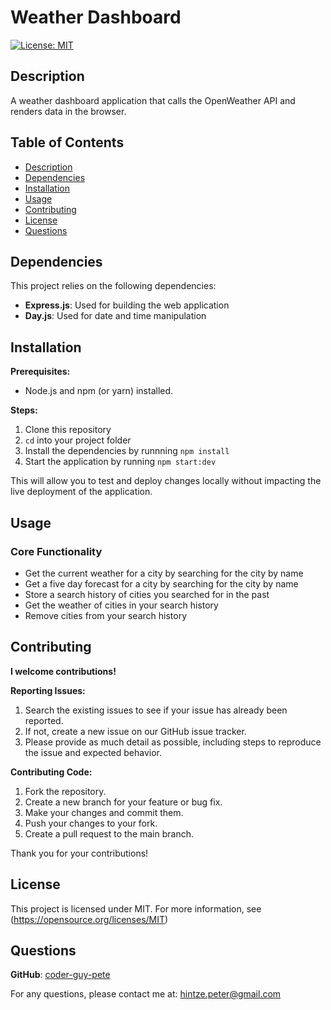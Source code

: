 
# Weather Dashboard

  [![License: MIT](https://img.shields.io/badge/License-MIT-blue.svg)](https://opensource.org/licenses/MIT)  

## Description

  A weather dashboard application that calls the OpenWeather API and renders data in the browser.

## Table of Contents

* [Description](#description)
* [Dependencies](#dependencies)
* [Installation](#installation)
* [Usage](#usage)
* [Contributing](#contributing)
* [License](#license)
* [Questions](#questions)

## Dependencies

This project relies on the following dependencies:

* **Express.js**: Used for building the web application
* **Day.js**: Used for date and time manipulation

## Installation

**Prerequisites:**

* Node.js and npm (or yarn) installed.

**Steps:**

1. Clone this repository
2. `cd` into your project folder
3. Install the dependencies by runnning `npm install`
4. Start the application by running `npm start:dev`

This will allow you to test and deploy changes locally without impacting the live deployment of the application.

## Usage

### Core Functionality

* Get the current weather for a city by searching for the city by name
* Get a five day forecast for a city by searching for the city by name
* Store a search history of cities you searched for in the past
* Get the weather of cities in your search history
* Remove cities from your search history

## Contributing

**I welcome contributions!**

**Reporting Issues:**

1. Search the existing issues to see if your issue has already been reported.
2. If not, create a new issue on our GitHub issue tracker.
3. Please provide as much detail as possible, including steps to reproduce the issue and expected behavior.

**Contributing Code:**

1. Fork the repository.
2. Create a new branch for your feature or bug fix.
3. Make your changes and commit them.
4. Push your changes to your fork.
5. Create a pull request to the main branch.

Thank you for your contributions!

## License

  This project is licensed under MIT. For more information, see (<https://opensource.org/licenses/MIT>)

## Questions

  **GitHub**: [coder-guy-pete](https://github.com/coder-guy-pete)
  
  For any questions, please contact me at: <hintze.peter@gmail.com>
